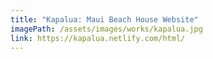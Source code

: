 ```yaml
---
title: "Kapalua: Maui Beach House Website"
imagePath: /assets/images/works/kapalua.jpg
link: https://kapalua.netlify.com/html/
---
```

